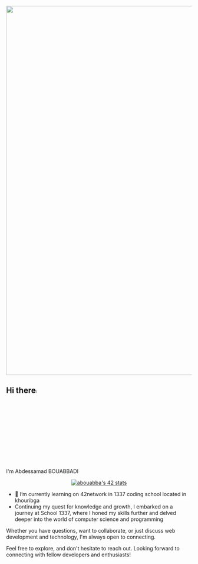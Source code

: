 <p align="abouabba">
  <img width="1000" src="https://github.com/abouabba/assets" />
</p>

## Hi there<img src="https://media.giphy.com/media/hvRJCLFzcasrR4ia7z/giphy.gif" width="5%"> 

I'm Abdessamad BOUABBADI

<div align="center">
  <a href="(https://github.com/oakoudad/badge42">
    <img src="https://badge.mediaplus.ma/greenbinary/abouabba" alt="abouabba's 42 stats">
  </a>
</div>

- 🌱 I’m currently learning on 42network in 1337 coding school located in khouribga
- Continuing my quest for knowledge and growth, I embarked on a journey at School 1337, where I honed my skills further and delved deeper into the world of computer science and programming

Whether you have questions, want to collaborate, or just discuss web development and technology, I'm always open to connecting.

Feel free to explore, and don't hesitate to reach out. Looking forward to connecting with fellow developers and enthusiasts!
